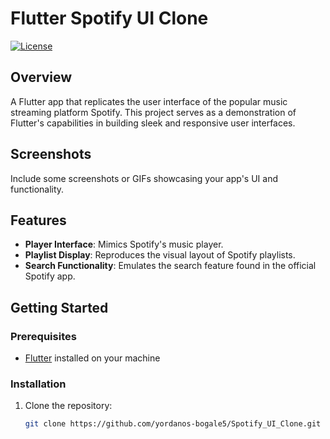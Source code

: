 # Flutter Spotify UI Clone

[![License](https://img.shields.io/badge/License-MIT-blue.svg)](LICENSE)

## Overview

A Flutter app that replicates the user interface of the popular music streaming platform Spotify. This project serves as a demonstration of Flutter's capabilities in building sleek and responsive user interfaces.

## Screenshots

Include some screenshots or GIFs showcasing your app's UI and functionality.

## Features

- **Player Interface**: Mimics Spotify's music player.
- **Playlist Display**: Reproduces the visual layout of Spotify playlists.
- **Search Functionality**: Emulates the search feature found in the official Spotify app.

## Getting Started

### Prerequisites

- [Flutter](https://flutter.dev/docs/get-started/install) installed on your machine

### Installation

1. Clone the repository:

   ```bash
   git clone https://github.com/yordanos-bogale5/Spotify_UI_Clone.git
